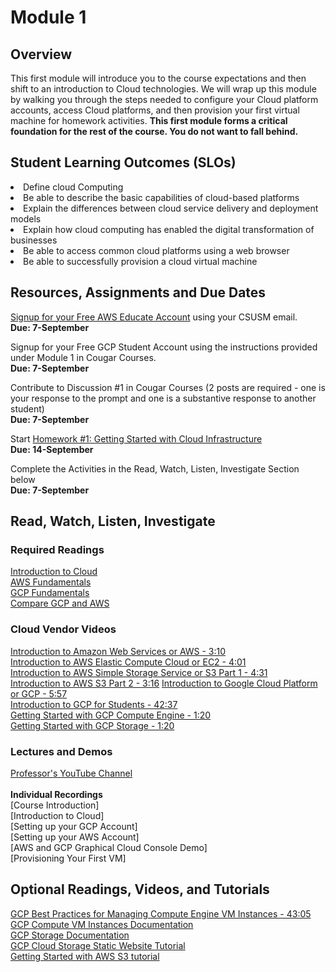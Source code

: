 # Module 1

## Overview
This first module will introduce you to the course expectations and then shift to an introduction to Cloud technologies.  We will wrap up this module by walking you through the steps needed to configure your Cloud platform accounts, access Cloud platforms, and then provision your first virtual machine for homework activities.  ****This first module forms a critical foundation for the rest of the course.  You do not want to fall behind.****

## Student Learning Outcomes (SLOs)
  <li>Define cloud Computing
  <li>Be able to describe the basic capabilities of cloud-based platforms
  <li>Explain the differences between cloud service delivery and deployment models
  <li>Explain how cloud computing has enabled the digital transformation of businesses
  <li>Be able to access common cloud platforms using a web browser
  <li>Be able to successfully provision a cloud virtual machine

## Resources, Assignments and Due Dates

[Signup for your Free AWS Educate Account](https://aws.amazon.com/education/awseducate/students/) using your CSUSM email.	<br>
****Due: 7-September****

Signup for your Free GCP Student Account using the instructions provided under Module 1 in Cougar Courses.	<br>
****Due: 7-September****

Contribute to Discussion #1 in Cougar Courses (2 posts are required - one is your response to the prompt and one is a substantive response to another student)	<br>
****Due: 7-September****

Start [Homework #1: Getting Started with Cloud Infrastructure](https://github.com/captainarcher/cloud-management-course/blob/master/homework/homework1.md)	<br>
****Due: 14-September****

Complete the Activities in the Read, Watch, Listen, Investigate Section below <br>
****Due: 7-September****

## Read, Watch, Listen, Investigate
### Required Readings
[Introduction to Cloud](https://github.com/captainarcher/cloud-management-course/tree/master/learningresources/module1/intro-to-cloud.md)<br>
[AWS Fundamentals](https://aws.amazon.com/getting-started/fundamentals-core-concepts)<br>
[GCP Fundamentals](https://cloud.google.com/docs/overview)<br>
[Compare GCP and AWS](https://cloud.google.com/docs/compare/aws)<br>


### Cloud Vendor Videos
[Introduction to Amazon Web Services or AWS - 3:10](https://aws.amazon.com/getting-started/fundamentals-overview)<br>
[Introduction to AWS Elastic Compute Cloud or EC2 - 4:01](https://www.youtube.com/watch?v=TsRBftzZsQo)<br>
[Introduction to AWS Simple Storage Service or S3 Part 1 - 4:31](https://www.youtube.com/watch?v=_I14_sXHO8U)<br>
[Introduction to AWS S3 Part 2 - 3:16](https://www.youtube.com/watch?v=77lMCiiMilo)
[Introduction to Google Cloud Platform or GCP - 5:57](https://www.youtube.com/watch?v=4D3X6Xl5c_Y)<br>
[Introduction to GCP for Students - 42:37](https://www.youtube.com/watch?v=JtUIQz_EkUw)<br>
[Getting Started with GCP Compute Engine - 1:20](https://www.youtube.com/watch?v=1XH0gLlGDdk)<br>
[Getting Started with GCP Storage - 1:20](https://www.youtube.com/watch?v=TfOO-fSzTNA)


### Lectures and Demos
[Professor's YouTube Channel](https://www.youtube.com/channel/UC3vqKF4jspXh8hxFLpTfsyw?view_as=subscriber)<br><br>
****Individual Recordings****<br>
[Course Introduction]<br>
[Introduction to Cloud]<br>
[Setting up your GCP Account]<br>
[Setting up your AWS Account]<br>
[AWS and GCP Graphical Cloud Console Demo]<br>
[Provisioning Your First VM]

## Optional Readings, Videos, and Tutorials
[GCP Best Practices for Managing Compute Engine VM Instances - 43:05](https://www.youtube.com/watch?v=ZJNY7VAKYzw)<br>
[GCP Compute VM Instances Documentation](https://cloud.google.com/compute/docs/instances)<br>
[GCP Storage Documentation](https://cloud.google.com/storage/docs)<br>
[GCP Cloud Storage Static Website Tutorial](https://cloud.google.com/storage/docs/hosting-static-website)<br>
[Getting Started with AWS S3 tutorial](https://aws.amazon.com/s3/getting-started)<br>
